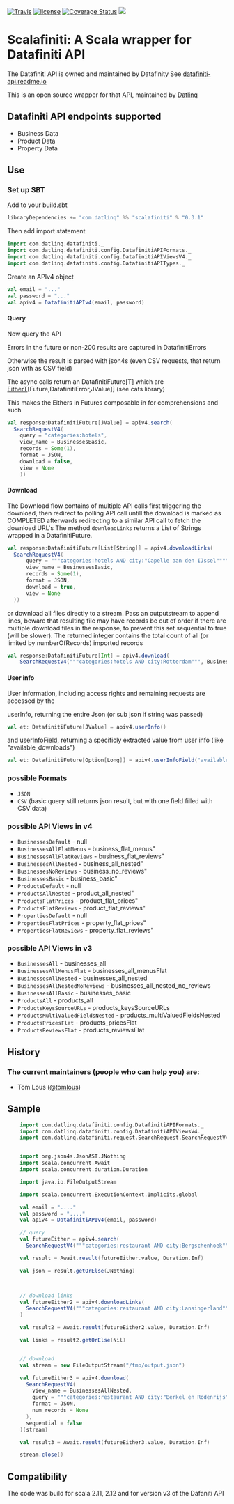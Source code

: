[![Travis](https://img.shields.io/travis/datlinq/scalafiniti.svg)](https://travis-ci.org/datlinq/scalafiniti)
[![license](https://img.shields.io/github/license/mashape/apistatus.svg)](https://github.com/datlinq/scalafiniti/blob/master/LICENSE)
[![Coverage Status](https://coveralls.io/repos/github/datlinq/scalafiniti/badge.svg?branch=master)](https://coveralls.io/github/datlinq/scalafiniti?branch=master) 
[<img src="https://img.shields.io/maven-central/v/com.datlinq/scalafiniti_2.12.svg?label=latest%20release"/>](http://search.maven.org/#search%7Cga%7C1%7Cscalafiniti)

# Scalafiniti: A Scala wrapper for Datafiniti API
The Datafiniti API is owned and maintained by Datafinity
See [datafiniti-api.readme.io](https://datafiniti-api.readme.io/)

This is an open source wrapper for that API, maintained by [Datlinq](http://datlinq.com)

## Datafiniti API endpoints supported
- Business Data
- Product Data
- Property Data

## Use


### Set up SBT

Add to your build.sbt

```scala
libraryDependencies += "com.datlinq" %% "scalafiniti" % "0.3.1"
```

Then add import statement

```scala
import com.datlinq.datafiniti._
import com.datlinq.datafiniti.config.DatafinitiAPIFormats._
import com.datlinq.datafiniti.config.DatafinitiAPIViewsV4._
import com.datlinq.datafiniti.config.DatafinitiAPITypes._
```

Create an  APIv4 object

```scala
val email = "..."
val password = "..."
val apiv4 = DatafinitiAPIv4(email, password)
```


#### Query

Now query the API

Errors in the future or non-200 results are captured in DatafinitiErrors

Otherwise the result is parsed with json4s (even CSV requests, that return json with as CSV field)

The async calls return an DatafinitiFuture[T] which are [EitherT](https://typelevel.org/cats/api/cats/data/EitherT.html)\[Future,DatafinitiError,JValue]\] (see cats library)

This makes the Eithers in Futures composable in for comprehensions and such

```scala
val response:DatafinitiFuture[JValue] = apiv4.search(
  SearchRequestV4(
    query = "categories:hotels",
    view_name = BusinessesBasic,
    records = Some(1),
    format = JSON,
    download = false,
    view = None
    ))    
```

#### Download

The Download flow contains of multiple API calls first triggering the download, then redirect to polling API call untill the download is marked as COMPLETED afterwards redirecting to a similar API call to fetch the download URL's
The method `downloadLinks` returns a List of Strings wrapped in a DatafinitiFuture.

```scala
val response:DatafinitiFuture[List[String]] = apiv4.downloadLinks(
  SearchRequestV4(
      query = """categories:hotels AND city:"Capelle aan den IJssel"""",
      view_name = BusinessesBasic,
      records = Some(1),
      format = JSON,
      download = true,
      view = None
  ))        
```

or download all files directly to a stream. Pass an outputstream to append lines, beware that resulting file may have records be out of order if there are multiple download files in the response, to prevent this set sequential to true (will be slower).
The returned integer contains the total count of all (or limited by numberOfRecords) imported records

```scala
val response:DatafinitiFuture[Int] = apiv4.download(
    SearchRequestV4("""categories:hotels AND city:Rotterdam""", BusinessesBasic, numRecords, JSON), sequential = true)(stream)
```


#### User info
User information, including access rights and remaining requests are accessed by the

userInfo, returning the entire Json (or sub json if string was passed)

```scala
val et: DatafinitiFuture[JValue] = apiv4.userInfo()
```

and userInfoField, returning a specificly extracted value from user info (like  "available_downloads")


```scala
val et: DatafinitiFuture[Option[Long]] = apiv4.userInfoField("available_downloads")
```



### possible Formats

* `JSON`
* `CSV` (basic query still returns json result, but with one field filled with CSV data)

### possible API Views in v4

* `BusinessesDefault` - null
* `BusinessesAllFlatMenus` - business_flat_menus"
* `BusinessesAllFlatReviews` - business_flat_reviews"
* `BusinessesAllNested` - business_all_nested"
* `BusinessesNoReviews` - business_no_reviews"
* `BusinessesBasic` - business_basic"
* `ProductsDefault` - null
* `ProductsAllNested` - product_all_nested"
* `ProductsFlatPrices` - product_flat_prices"
* `ProductsFlatReviews` - product_flat_reviews"
* `PropertiesDefault` - null
* `PropertiesFlatPrices` - property_flat_prices"
* `PropertiesFlatReviews` - property_flat_reviews"

### possible API Views in v3

* `BusinessesAll` - businesses_all
* `BusinessesAllMenusFlat` - businesses_all_menusFlat
* `BusinessesAllNested` - businesses_all_nested
* `BusinessesAllNestedNoReviews` - businesses_all_nested_no_reviews
* `BusinessesAllBasic` - businesses_basic
* `ProductsAll` - products_all
* `ProductsKeysSourceURLs` - products_keysSourceURLs
* `ProductsMultiValuedFieldsNested` - products_multiValuedFieldsNested
* `ProductsPricesFlat` - products_pricesFlat
* `ProductsReviewsFlat` - products_reviewsFlat

## History

### The current maintainers (people who can help you) are:

- Tom Lous ([@tomlous](https://github.com/TomLous))

## Sample

```scala
    import com.datlinq.datafiniti.config.DatafinitiAPIFormats._
    import com.datlinq.datafiniti.config.DatafinitiAPIViewsV4._
    import com.datlinq.datafiniti.request.SearchRequest.SearchRequestV4


    import org.json4s.JsonAST.JNothing
    import scala.concurrent.Await
    import scala.concurrent.duration.Duration

    import java.io.FileOutputStream

    import scala.concurrent.ExecutionContext.Implicits.global

    val email = "...."
    val password = "...."
    val apiv4 = DatafinitiAPIv4(email, password)

    // query
    val futureEither = apiv4.search(
      SearchRequestV4("""categories:restaurant AND city:Bergschenhoek""", BusinessesAllNested, Some(10), JSON))

    val result = Await.result(futureEither.value, Duration.Inf)

    val json = result.getOrElse(JNothing)



    // download links
    val futureEither2 = apiv4.downloadLinks(
      SearchRequestV4("""categories:restaurant AND city:Lansingerland""", BusinessesAllNested)
    )

    val result2 = Await.result(futureEither2.value, Duration.Inf)

    val links = result2.getOrElse(Nil)


    // download
    val stream = new FileOutputStream("/tmp/output.json")

    val futureEither3 = apiv4.download(
      SearchRequestV4(
        view_name = BusinessesAllNested,
        query = """categories:restaurant AND city:"Berkel en Rodenrijs"""",
        format = JSON,
        num_records = None
      ),
      sequential = false
    )(stream)

    val result3 = Await.result(futureEither3.value, Duration.Inf)

    stream.close()

```

## Compatibility

The code was build for scala 2.11, 2.12 and for version v3 of the Dafaniti API